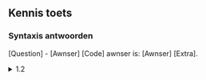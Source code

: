  Kennis toets
 ------------

### Syntaxis antwoorden ###

[Question] - [Awnser]
[Code] awnser is: [Awnser] [Extra].

<details><summary>1.2</summary>

- Wat is een Call to Undefined function-error?
  - Wanneer eer een niet bestaande functie gedefineerd.

- Wat is de `phpinfo`-function?
  - Dan krijg je info over de actuele PHP versie die op je computer zit.

- Waar kun je Apache-server-fouten traceren?
  - In `php_error.log`.
 
- Wat is de root-map van Apache-server?
  -  htdocs.

- Benoem alle error-logs van **XAMPP**.
  - **Apache:** `error.log`, **PHP:** `php_error_log`, **MySQL:** `mysql_error.log`.

- Wat is een **CMS**?
  - **CMS** Content Management System is een software om web-applicaties te creëren en te managen met weinig of geen programmeerervaring.

- Wat is Joomla?
  - een **CMS** programma.

- Wat is syntaxis?
  - Een syntaxis is een structuur en de reels van een commando's in een computerprogrammeertaal.

- Wat doet de `echo`-opdracht?
  - De echo opdracht wordt gebruikt om de output te weergeven.

- Waar kunne we een **PHP**-script embedden in een **HTML**-script?
  - Zolang het een `.php` file is, overal.

</details>